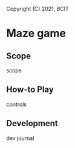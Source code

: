 Copyright (C) 2021, BCIT

# Maze game

## Scope
scope

## How-to Play
controls

## Development
dev journal
